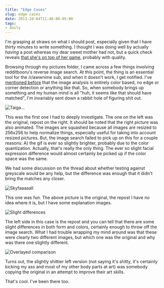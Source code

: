 ```yaml
---
title: "Edge Cases"
slug: edge-cases
date: 2013-10-04T11:48:00-05:00
tags:
- daily
---
```

I'm grasping at straws on what I should post, especially given that I have thirty minutes to write something. I thought I was doing well by actually *having* a post whereas my dear sweet mother had not, but a quick check reveals [that she's on top of her game](http://mom28kids.com/2013/10/oh-crap-i-have-to-write-another-post/), probably with quality.

Browsing through my pictures folder, I came across a few things involving redditbooru's reverse image search. At this point, the thing is an essential tool for the /r/awwnime sub, and when it doesn't work, I get notified. I've [mentioned before](http://dxprog.com/entry/a-cute-world-of-programming-possibilities/) that the image analysis is entirely color based, no edge or corner detection or anything like that. So, when somebody brings up something and my human mind is all "huh, it seems like that should have matched", I'm invariably sent down a rabbit hole of figuring shit out.

![](http://cdn.awwni.me/mhf9.jpg "Taiga...")

This was the first one I had to deeply investigate. The one on the left was the original, repost on the right. It should be noted that the right picture was also animated. The images are squashed because all images are resized to 256x256 to help normalize things, especially useful for taking into account resized pictures. But, the image search failed to pick up on this for a couple reasons: A) the gif is ever so slightly brighter, probably due to the color quantization. Actually, that's really the only thing. The ever so slight facial expression difference would almost certainly be picked up if the color space was the same.

We had some discussion on the thread about whether testing against greyscale would be any help, but the difference was enough that it didn't bring the matches any closer.

![](http://cdn.awwni.me/mhfa.jpg "Skyfaaaaall")

This one was fun. The above picture is the original, the repost I have no idea where it is, but I have some explanation images.

![](http://cdn.awwni.me/mhfb.jpg "Slight differences")

The left side in this case is the repost and you can tell that there are some slight differences in both form and colors, certainly enough to throw off the image search. What I had trouble wrapping my mind around was that these were clearly two different images, but which one was the original and why was there one slightly different.

![](http://cdn.awwni.me/mhfc.png "Overlayed comparison")

Turns out, the slightly shittier left version (not saying it's shitty, it's certainly kicking my ass and most of my other body parts at art) was somebody copying the original in an attempt to improve their art skills.

That's cool. I've been there too.
